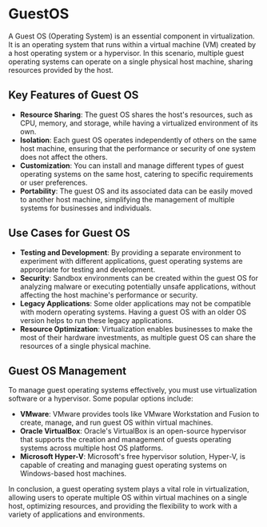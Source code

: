 # GuestOS

A Guest OS (Operating System) is an essential component in virtualization. It is an operating system that runs within a virtual machine (VM) created by a host operating system or a hypervisor. In this scenario, multiple guest operating systems can operate on a single physical host machine, sharing resources provided by the host.

## Key Features of Guest OS

- **Resource Sharing**: The guest OS shares the host's resources, such as CPU, memory, and storage, while having a virtualized environment of its own.
- **Isolation**: Each guest OS operates independently of others on the same host machine, ensuring that the performance or security of one system does not affect the others.
- **Customization**: You can install and manage different types of guest operating systems on the same host, catering to specific requirements or user preferences.
- **Portability**: The guest OS and its associated data can be easily moved to another host machine, simplifying the management of multiple systems for businesses and individuals.

## Use Cases for Guest OS

- **Testing and Development**: By providing a separate environment to experiment with different applications, guest operating systems are appropriate for testing and development.
- **Security**: Sandbox environments can be created within the guest OS for analyzing malware or executing potentially unsafe applications, without affecting the host machine's performance or security.
- **Legacy Applications**: Some older applications may not be compatible with modern operating systems. Having a guest OS with an older OS version helps to run these legacy applications.
- **Resource Optimization**: Virtualization enables businesses to make the most of their hardware investments, as multiple guest OS can share the resources of a single physical machine.

## Guest OS Management

To manage guest operating systems effectively, you must use virtualization software or a hypervisor. Some popular options include:

- **VMware**: VMware provides tools like VMware Workstation and Fusion to create, manage, and run guest OS within virtual machines.
- **Oracle VirtualBox**: Oracle's VirtualBox is an open-source hypervisor that supports the creation and management of guests operating systems across multiple host OS platforms.
- **Microsoft Hyper-V**: Microsoft's free hypervisor solution, Hyper-V, is capable of creating and managing guest operating systems on Windows-based host machines.

In conclusion, a guest operating system plays a vital role in virtualization, allowing users to operate multiple OS within virtual machines on a single host, optimizing resources, and providing the flexibility to work with a variety of applications and environments.
